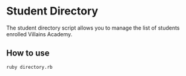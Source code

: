 # Student Directory #

The student directory script allows you to manage the list of students enrolled Villains Academy.

## How to use ##

```shell
ruby directory.rb
```
